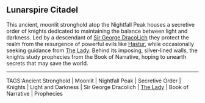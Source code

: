 ## Lunarspire Citadel

This ancient, moonlit stronghold atop the Nightfall Peak houses a secretive order of knights dedicated to maintaining the balance between light and darkness. Led by a descendant of [Sir George DracoLich](../People/Sir%20George%20DracoLich.md) they protect the realm from the resurgence of powerful evils like [Hastur](../People/Hastur.md), while occasionally seeking guidance from [The Lady](../Gods/The%20Lady.md). Behind its imposing, silver-lined walls, the knights study prophecies from the Book of Narrative, hoping to unearth secrets that may save the world.


---

TAGS:Ancient Stronghold | Moonlit | Nightfall Peak | Secretive Order | Knights | Light and Darkness | Sir George Dracolich | [The Lady](../Gods/The%20Lady.md) | Book of Narrative | Prophecies
